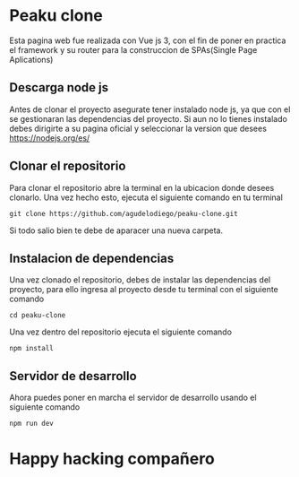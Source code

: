 # Peaku clone
Esta pagina web fue realizada con Vue js 3, con el fin de poner en practica el framework y su router para la construccion de SPAs(Single Page Aplications)

## Descarga node js
Antes de clonar el proyecto asegurate tener instalado node js, ya que con el se gestionaran las dependencias del proyecto. Si aun no lo tienes instalado debes dirigirte a su pagina oficial y seleccionar la version que desees https://nodejs.org/es/

## Clonar el repositorio
Para clonar el repositorio abre la terminal en la ubicacion donde desees clonarlo. Una vez hecho esto, ejecuta el siguiente comando en tu terminal 
```
git clone https://github.com/agudelodiego/peaku-clone.git
```
Si todo salio bien te debe de aparacer una nueva carpeta.

## Instalacion de dependencias
Una vez clonado el repositorio, debes de instalar las dependencias del proyecto, para ello ingresa al proyecto desde tu terminal con el siguiente comando 
```
cd peaku-clone
```
Una vez dentro del repositorio ejecuta el siguiente comando
```
npm install
```

## Servidor de desarrollo
Ahora puedes poner en marcha el servidor de desarrollo usando el siguiente comando
```
npm run dev
```
# Happy hacking compañero
